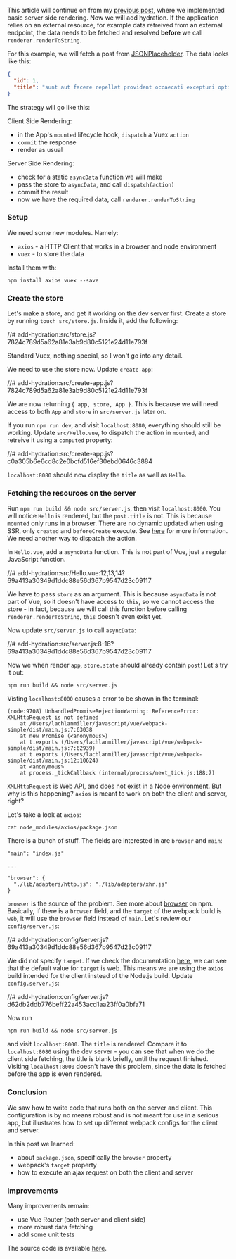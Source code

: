 This article will continue on from my [previous post](https://itnext.io/setting-up-webpack-for-ssr-with-vue-b6ff9125d359), where we implemented basic server side rendering. Now we will add hydration. If the application relies on an external resource, for example data retreived from an external endpoint, the data needs to be fetched and resolved __before__ we call `renderer.renderToString`.

For this example, we will fetch a post from [JSONPlaceholder](https://jsonplaceholder.typicode.com/posts/1). The data looks like this:

```json
{
  "id": 1,
  "title": "sunt aut facere repellat provident occaecati excepturi optio reprehenderit"
}
```

The strategy will go like this:

Client Side Rendering:

- in the App's `mounted` lifecycle hook, `dispatch` a Vuex `action`
- `commit` the response
- render as usual

Server Side Rendering:

- check for a static `asyncData` function we will make
- pass the store to `asyncData`, and call `dispatch(action)`
- commit the result
- now we have the required data, call `renderer.renderToString`

### Setup

We need some new modules. Namely:

- `axios` - a HTTP Client that works in a browser and node environment
- `vuex` - to store the data

Install them with:

```
npm install axios vuex --save
```


### Create the store

Let's make a store, and get it working on the dev server first. Create a store by running `touch src/store.js`. Inside it, add the following:

//# add-hydration:src/store.js?7824c789d5a62a81e3ab9d80c5121e24d11e793f

Standard Vuex, nothing special, so I won't go into any detail.

We need to use the store now. Update `create-app`:


//# add-hydration:src/create-app.js?7824c789d5a62a81e3ab9d80c5121e24d11e793f

We are now returning `{ app, store, App }`. This is because we will need access to both `App` and `store` in `src/server.js` later on.

If you run `npm run dev`, and visit `localhost:8080`, everything should still be working. Update `src/Hello.vue`, to dispatch the action in `mounted`, and retreive it using a `computed` property:

//# add-hydration:src/create-app.js?c0a305b6e6cd8c2e0bcfd516ef30ebd0646c3884

`localhost:8080` should now display the `title` as well as `Hello`.

### Fetching the resources on the server

Run `npm run build && node src/server.js`, then visit `localhost:8000`. You will notice `Hello` is rendered, but the `post.title` is not. This is because `mounted` only runs in a browser. There are no dynamic updated when using SSR, only `created` and `beforeCreate` execute. See [here](https://ssr.vuejs.org/guide/universal.html#component-lifecycle-hooks) for more information. We need another way to dispatch the action.

In `Hello.vue`, add a `asyncData` function. This is not part of Vue, just a regular JavaScript function.

//# add-hydration:src/Hello.vue:12,13,14?69a413a30349d1ddc88e56d367b9547d23c09117

We have to pass `store` as an argument. This is because `asyncData` is not part of Vue, so it doesn't have access to `this`, so we cannot access the store - in fact, because we will call this function before calling `renderer.renderToString`, `this` doesn't even exist yet.

Now update `src/server.js` to call `asyncData`:

//# add-hydration:src/server.js:8-16?69a413a30349d1ddc88e56d367b9547d23c09117

Now we when render `app`, `store.state` should already contain `post`! Let's try it out:

```
npm run build && node src/server.js
```

Visting `localhost:8000` causes a error to be shown in the terminal:

```
(node:9708) UnhandledPromiseRejectionWarning: ReferenceError: XMLHttpRequest is not defined
    at /Users/lachlanmiller/javascript/vue/webpack-simple/dist/main.js:7:63038
    at new Promise (<anonymous>)
    at t.exports (/Users/lachlanmiller/javascript/vue/webpack-simple/dist/main.js:7:62939)
    at t.exports (/Users/lachlanmiller/javascript/vue/webpack-simple/dist/main.js:12:10624)
    at <anonymous>
    at process._tickCallback (internal/process/next_tick.js:188:7)
```

`XMLHttpRequest` is Web API, and does not exist in a Node environment. But why is this happening? `axios` is meant to work on both the client and server, right?

Let's take a look at `axios`:

```
cat node_modules/axios/package.json
```

There is a bunch of stuff. The fields are interested in are `browser` and `main`:

```
"main": "index.js"

...

"browser": {
  "./lib/adapters/http.js": "./lib/adapters/xhr.js"
}
```

`browser` is the source of the problem. See more about [browser](https://docs.npmjs.com/files/package.json#browser) on npm. Basically, if there is a `browser` field, and the `target` of the webpack build is `web`, it will use the `browser` field instead of `main`. Let's review our `config/server.js`:

//# add-hydration:config/server.js?69a413a30349d1ddc88e56d367b9547d23c09117

We did not specify `target`. If we check the documentation [here](https://webpack.js.org/concepts/targets/#multiple-targets), we can see that the default value for `target` is web. This means we are using the `axios` build intended for the client instead of the Node.js build. Update `config.server.js`:

//# add-hydration:config/server.js?d62db2ddb776beff22a453acd1aa23ff0a0bfa71

Now run 

```
npm run build && node src/server.js
```

 and visit `localhost:8000`. The `title` is rendered! Compare it to `localhost:8080` using the dev server - you can see that when we do the client side fetching, the title is blank briefly, until the request finished. Visiting `localhost:8000` doesn't have this problem, since the data is fetched before the app is even rendered.

### Conclusion

We saw how to write code that runs both on the server and client. This configuration is by no means robust and is not meant for use in a serious app, but illustrates how to set up different webpack configs for the client and server. 

In this post we learned:

- about `package.json`, specifically the `browser` property
- webpack's `target` property
- how to execute an ajax request on both the client and server

### Improvements

Many improvements remain:

- use Vue Router (both server and client side)
- more robust data fetching
- add some unit tests

The source code is available [here]().
